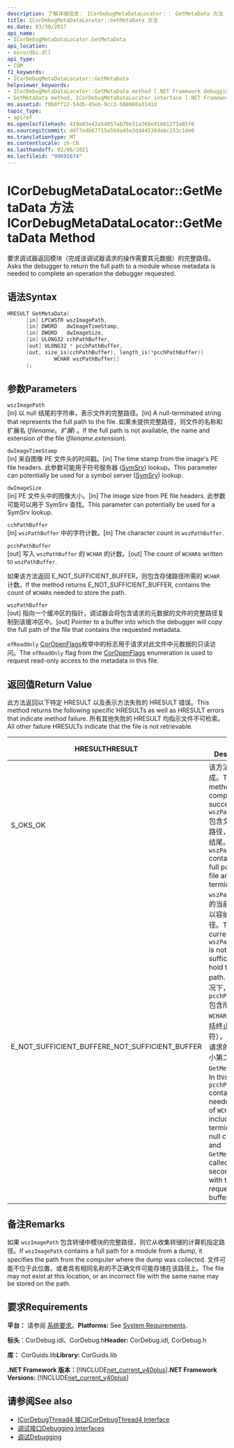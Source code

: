 ```yaml
---
description: 了解详细信息： ICorDebugMetaDataLocator：： GetMetaData 方法
title: ICorDebugMetaDataLocator::GetMetaData 方法
ms.date: 03/30/2017
api_name:
- ICorDebugMetaDataLocator.GetMetaData
api_location:
- mscordbi.dll
api_type:
- COM
f1_keywords:
- ICorDebugMetaDataLocator::GetMetaData
helpviewer_keywords:
- ICorDebugMetaDataLocator::GetMetaData method [.NET Framework debugging]
- GetMetaData method, ICorDebugMetaDataLocator interface [.NET Framework debugging]
ms.assetid: f9b0ff22-54db-45eb-9cc3-508000a3141d
topic_type:
- apiref
ms.openlocfilehash: 419a03e42a54057ab70e31a368e918612f3a85f6
ms.sourcegitcommit: ddf7edb67715a5b9a45e3dd44536dabc153c1de0
ms.translationtype: MT
ms.contentlocale: zh-CN
ms.lasthandoff: 02/06/2021
ms.locfileid: "99691674"
---
```

# <a name="icordebugmetadatalocatorgetmetadata-method"></a><span data-ttu-id="f6d27-103">ICorDebugMetaDataLocator::GetMetaData 方法</span><span class="sxs-lookup"><span data-stu-id="f6d27-103">ICorDebugMetaDataLocator::GetMetaData Method</span></span>

<span data-ttu-id="f6d27-104">要求调试器返回模块（完成该调试器请求的操作需要其元数据）的完整路径。</span><span class="sxs-lookup"><span data-stu-id="f6d27-104">Asks the debugger to return the full path to a module whose metadata is needed to complete an operation the debugger requested.</span></span>  
  
## <a name="syntax"></a><span data-ttu-id="f6d27-105">语法</span><span class="sxs-lookup"><span data-stu-id="f6d27-105">Syntax</span></span>  
  
```cpp  
HRESULT GetMetaData(  
      [in] LPCWSTR wszImagePath,  
      [in] DWORD   dwImageTimeStamp,  
      [in] DWORD   dwImageSize,  
      [in] ULONG32 cchPathBuffer,  
      [out] ULONG32 * pcchPathBuffer,  
      [out, size_is(cchPathBuffer), length_is(*pcchPathBuffer)]  
               WCHAR wszPathBuffer[]  
      );  
```  
  
## <a name="parameters"></a><span data-ttu-id="f6d27-106">参数</span><span class="sxs-lookup"><span data-stu-id="f6d27-106">Parameters</span></span>  

 `wszImagePath`  
 <span data-ttu-id="f6d27-107">[in] 以 null 结尾的字符串，表示文件的完整路径。</span><span class="sxs-lookup"><span data-stu-id="f6d27-107">[in] A null-terminated string that represents the full path to the file.</span></span> <span data-ttu-id="f6d27-108">如果未提供完整路径，则文件的名称和扩展名 (*filename*。*扩展*) 。</span><span class="sxs-lookup"><span data-stu-id="f6d27-108">If the full path is not available, the name and extension of the file (*filename*.*extension*).</span></span>  
  
 `dwImageTimeStamp`  
 <span data-ttu-id="f6d27-109">[in] 来自图像 PE 文件头的时间戳。</span><span class="sxs-lookup"><span data-stu-id="f6d27-109">[in] The time stamp from the image's PE file headers.</span></span> <span data-ttu-id="f6d27-110">此参数可能用于符号服务器 ([SymSrv](/windows/desktop/debug/using-symsrv)) lookup。</span><span class="sxs-lookup"><span data-stu-id="f6d27-110">This parameter can potentially be used for a symbol server ([SymSrv](/windows/desktop/debug/using-symsrv)) lookup.</span></span>  
  
 `dwImageSize`  
 <span data-ttu-id="f6d27-111">[in] PE 文件头中的图像大小。</span><span class="sxs-lookup"><span data-stu-id="f6d27-111">[in] The image size from PE file headers.</span></span> <span data-ttu-id="f6d27-112">此参数可能可以用于 SymSrv 查找。</span><span class="sxs-lookup"><span data-stu-id="f6d27-112">This parameter can potentially be used for a SymSrv lookup.</span></span>  
  
 `cchPathBuffer`  
 <span data-ttu-id="f6d27-113">[in] `wszPathBuffer` 中的字符计数。</span><span class="sxs-lookup"><span data-stu-id="f6d27-113">[in] The character count in `wszPathBuffer`.</span></span>  
  
 `pcchPathBuffer`  
 <span data-ttu-id="f6d27-114">[out] 写入 `wszPathBuffer` 的 `WCHAR` 的计数。</span><span class="sxs-lookup"><span data-stu-id="f6d27-114">[out] The count of `WCHAR`s written to `wszPathBuffer`.</span></span>  
  
 <span data-ttu-id="f6d27-115">如果该方法返回 E_NOT_SUFFICIENT_BUFFER，则包含存储路径所需的 `WCHAR` 计数。</span><span class="sxs-lookup"><span data-stu-id="f6d27-115">If the method returns E_NOT_SUFFICIENT_BUFFER, contains the count of `WCHAR`s needed to store the path.</span></span>  
  
 `wszPathBuffer`  
 <span data-ttu-id="f6d27-116">[out] 指向一个缓冲区的指针，调试器会将包含请求的元数据的文件的完整路径复制到该缓冲区中。</span><span class="sxs-lookup"><span data-stu-id="f6d27-116">[out] Pointer to a buffer into which the debugger will copy the full path of the file that contains the requested metadata.</span></span>  
  
 <span data-ttu-id="f6d27-117">`ofReadOnly` [CorOpenFlags](../metadata/coropenflags-enumeration.md)枚举中的标志用于请求对此文件中元数据的只读访问。</span><span class="sxs-lookup"><span data-stu-id="f6d27-117">The `ofReadOnly` flag from the [CorOpenFlags](../metadata/coropenflags-enumeration.md) enumeration is used to request read-only access to the metadata in this file.</span></span>  
  
## <a name="return-value"></a><span data-ttu-id="f6d27-118">返回值</span><span class="sxs-lookup"><span data-stu-id="f6d27-118">Return Value</span></span>  

 <span data-ttu-id="f6d27-119">此方法返回以下特定 HRESULT 以及表示方法失败的 HRESULT 错误。</span><span class="sxs-lookup"><span data-stu-id="f6d27-119">This method returns the following specific HRESULTs as well as HRESULT errors that indicate method failure.</span></span> <span data-ttu-id="f6d27-120">所有其他失败的 HRESULT 均指示文件不可检索。</span><span class="sxs-lookup"><span data-stu-id="f6d27-120">All other failure HRESULTs indicate that the file is not retrievable.</span></span>  
  
|<span data-ttu-id="f6d27-121">HRESULT</span><span class="sxs-lookup"><span data-stu-id="f6d27-121">HRESULT</span></span>|<span data-ttu-id="f6d27-122">说明</span><span class="sxs-lookup"><span data-stu-id="f6d27-122">Description</span></span>|  
|-------------|-----------------|  
|<span data-ttu-id="f6d27-123">S_OK</span><span class="sxs-lookup"><span data-stu-id="f6d27-123">S_OK</span></span>|<span data-ttu-id="f6d27-124">该方法已成功完成。</span><span class="sxs-lookup"><span data-stu-id="f6d27-124">The method completed successfully.</span></span> <span data-ttu-id="f6d27-125">`wszPathBuffer` 包含文件的完整路径，以 null 结尾。</span><span class="sxs-lookup"><span data-stu-id="f6d27-125">`wszPathBuffer` contains the full path to the file and is null-terminated.</span></span>|  
|<span data-ttu-id="f6d27-126">E_NOT_SUFFICIENT_BUFFER</span><span class="sxs-lookup"><span data-stu-id="f6d27-126">E_NOT_SUFFICIENT_BUFFER</span></span>|<span data-ttu-id="f6d27-127">`wszPathBuffer` 的当前大小不足以容纳完整路径。</span><span class="sxs-lookup"><span data-stu-id="f6d27-127">The current size of `wszPathBuffer` is not sufficient to hold the full path.</span></span> <span data-ttu-id="f6d27-128">在这种情况下，`pcchPathBuffer` 包含所需的 `WCHAR` 计数（包括终止 null 字符），并且使用请求的缓冲区大小第二次调用 `GetMetaData`。</span><span class="sxs-lookup"><span data-stu-id="f6d27-128">In this case, `pcchPathBuffer` contains the needed count of `WCHAR`s, including the terminating null character, and `GetMetaData` is called a second time with the requested buffer size.</span></span>|  
  
## <a name="remarks"></a><span data-ttu-id="f6d27-129">备注</span><span class="sxs-lookup"><span data-stu-id="f6d27-129">Remarks</span></span>  

 <span data-ttu-id="f6d27-130">如果 `wszImagePath` 包含转储中模块的完整路径，则它从收集转储的计算机指定路径。</span><span class="sxs-lookup"><span data-stu-id="f6d27-130">If `wszImagePath` contains a full path for a module from a dump, it specifies the path from the computer where the dump was collected.</span></span> <span data-ttu-id="f6d27-131">文件可能不位于此位置，或者具有相同名称的不正确文件可能存储在该路径上。</span><span class="sxs-lookup"><span data-stu-id="f6d27-131">The file may not exist at this location, or an incorrect file with the same name may be stored on the path.</span></span>  
  
## <a name="requirements"></a><span data-ttu-id="f6d27-132">要求</span><span class="sxs-lookup"><span data-stu-id="f6d27-132">Requirements</span></span>  

 <span data-ttu-id="f6d27-133">**平台：** 请参阅 [系统要求](../../get-started/system-requirements.md)。</span><span class="sxs-lookup"><span data-stu-id="f6d27-133">**Platforms:** See [System Requirements](../../get-started/system-requirements.md).</span></span>  
  
 <span data-ttu-id="f6d27-134">**标头**：CorDebug.idl、CorDebug.h</span><span class="sxs-lookup"><span data-stu-id="f6d27-134">**Header:** CorDebug.idl, CorDebug.h</span></span>  
  
 <span data-ttu-id="f6d27-135">**库：** CorGuids.lib</span><span class="sxs-lookup"><span data-stu-id="f6d27-135">**Library:** CorGuids.lib</span></span>  
  
 <span data-ttu-id="f6d27-136">**.NET Framework 版本：**[!INCLUDE[net_current_v40plus](../../../../includes/net-current-v40plus-md.md)]</span><span class="sxs-lookup"><span data-stu-id="f6d27-136">**.NET Framework Versions:** [!INCLUDE[net_current_v40plus](../../../../includes/net-current-v40plus-md.md)]</span></span>  
  
## <a name="see-also"></a><span data-ttu-id="f6d27-137">请参阅</span><span class="sxs-lookup"><span data-stu-id="f6d27-137">See also</span></span>

- [<span data-ttu-id="f6d27-138">ICorDebugThread4 接口</span><span class="sxs-lookup"><span data-stu-id="f6d27-138">ICorDebugThread4 Interface</span></span>](icordebugthread4-interface.md)
- [<span data-ttu-id="f6d27-139">调试接口</span><span class="sxs-lookup"><span data-stu-id="f6d27-139">Debugging Interfaces</span></span>](debugging-interfaces.md)
- [<span data-ttu-id="f6d27-140">调试</span><span class="sxs-lookup"><span data-stu-id="f6d27-140">Debugging</span></span>](index.md)
